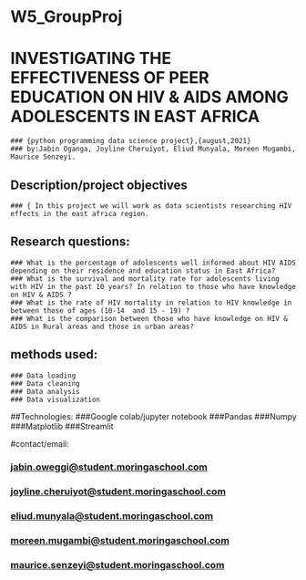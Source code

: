 # W5_GroupProj

# INVESTIGATING THE EFFECTIVENESS OF PEER EDUCATION ON HIV & AIDS AMONG ADOLESCENTS IN EAST AFRICA
    ### {python programming data science project},{august,2021}
    ### by:Jabin Oganga, Joyline Cheruiyot, Eliud Munyala, Moreen Mugambi, Maurice Senzeyi.
    
## Description/project objectives
    ### { In this project we will work as data scientists researching HIV effects in the east africa region. 
    
    
## Research questions:
    ### What is the percentage of adolescents well informed about HIV AIDS depending on their residence and education status in East Africa?
    ### What is the survival and mortality rate for adolescents living with HIV in the past 10 years? In relation to those who have knowledge on HIV & AIDS ?
    ### What is the rate of HIV mortality in relation to HIV knowledge in between those of ages (10-14  and 15 - 19) ?
    ### What is the comparison between those who have knowledge on HIV & AIDS in Rural areas and those in urban areas?
    
    
 ## methods used:
    ### Data loading 
    ### Data cleaning
    ### Data analysis
    ### Data visualization
    
    
 ##Technologies:
    ###Google colab/jupyter notebook
    ###Pandas
    ###Numpy
    ###Matplotlib
    ###Streamlit
    
    
#contact/email:
  ### jabin.oweggi@student.moringaschool.com
  ### joyline.cheruiyot@student.moringaschool.com
  ### eliud.munyala@student.moringaschool.com
  ### moreen.mugambi@student.moringaschool.com
  ### maurice.senzeyi@student.moringaschool.com


